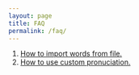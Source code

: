 ```yaml
---
layout: page
title: FAQ
permalink: /faq/
---
```



1. [How to import words from file.](https://wordboxbyung.github.io/faq_import_words_from_file)
1. [How to use custom pronuciation.](https://wordboxbyung.github.io/faq_custom_pronuciation)

